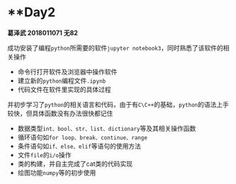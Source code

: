 # **Day2

**葛泽武 2018011071 无82**

成功安装了编程`python`所需要的软件`jupyter notebook3`，同时熟悉了该软件的相关操作

- 命令行打开软件及浏览器中操作软件
- 建立新的`python`编程文件`.ipynb`
- 代码文件在软件里实现的具体过程

并初步学习了`python`的相关语言和代码，由于有`C\C++`的基础，`python`的语法上手较快，但具体函数没有办法很快都记住

- 数据类型`int、bool、str、list、dictionary`等及其相关操作函数
- 循环语句如`for loop、break、continue、range`
- 条件语句如`if、else、elif`等语句的使用方法
- 文件`file`的`i/o`操作
- 类的构建，并自主完成了cat类的代码实现
- 绘图功能`numpy`等的初步使用